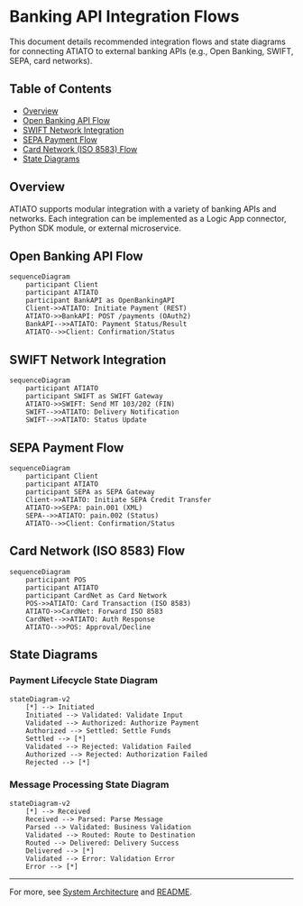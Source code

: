 # Banking API Integration Flows

This document details recommended integration flows and state diagrams for connecting ATIATO to external banking APIs (e.g., Open Banking, SWIFT, SEPA, card networks).

## Table of Contents

- [Overview](#overview)
- [Open Banking API Flow](#open-banking-api-flow)
- [SWIFT Network Integration](#swift-network-integration)
- [SEPA Payment Flow](#sepa-payment-flow)
- [Card Network (ISO 8583) Flow](#card-network-iso-8583-flow)
- [State Diagrams](#state-diagrams)

## Overview

ATIATO supports modular integration with a variety of banking APIs and networks. Each integration can be implemented as a Logic App connector, Python SDK module, or external microservice.

## Open Banking API Flow

```mermaid
sequenceDiagram
    participant Client
    participant ATIATO
    participant BankAPI as OpenBankingAPI
    Client->>ATIATO: Initiate Payment (REST)
    ATIATO->>BankAPI: POST /payments (OAuth2)
    BankAPI-->>ATIATO: Payment Status/Result
    ATIATO-->>Client: Confirmation/Status
```

## SWIFT Network Integration

```mermaid
sequenceDiagram
    participant ATIATO
    participant SWIFT as SWIFT Gateway
    ATIATO->>SWIFT: Send MT 103/202 (FIN)
    SWIFT-->>ATIATO: Delivery Notification
    SWIFT-->>ATIATO: Status Update
```

## SEPA Payment Flow

```mermaid
sequenceDiagram
    participant Client
    participant ATIATO
    participant SEPA as SEPA Gateway
    Client->>ATIATO: Initiate SEPA Credit Transfer
    ATIATO->>SEPA: pain.001 (XML)
    SEPA-->>ATIATO: pain.002 (Status)
    ATIATO-->>Client: Confirmation/Status
```

## Card Network (ISO 8583) Flow

```mermaid
sequenceDiagram
    participant POS
    participant ATIATO
    participant CardNet as Card Network
    POS->>ATIATO: Card Transaction (ISO 8583)
    ATIATO->>CardNet: Forward ISO 8583
    CardNet-->>ATIATO: Auth Response
    ATIATO-->>POS: Approval/Decline
```

## State Diagrams

### Payment Lifecycle State Diagram

```mermaid
stateDiagram-v2
    [*] --> Initiated
    Initiated --> Validated: Validate Input
    Validated --> Authorized: Authorize Payment
    Authorized --> Settled: Settle Funds
    Settled --> [*]
    Validated --> Rejected: Validation Failed
    Authorized --> Rejected: Authorization Failed
    Rejected --> [*]
```

### Message Processing State Diagram

```mermaid
stateDiagram-v2
    [*] --> Received
    Received --> Parsed: Parse Message
    Parsed --> Validated: Business Validation
    Validated --> Routed: Route to Destination
    Routed --> Delivered: Delivery Success
    Delivered --> [*]
    Validated --> Error: Validation Error
    Error --> [*]
```

---
For more, see [System Architecture](architecture.md) and [README](../README.md).

